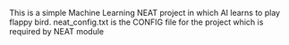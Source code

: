 This is a simple Machine Learning NEAT project in which AI learns to play flappy bird.
neat_config.txt is the CONFIG file for the project which is required by NEAT module
